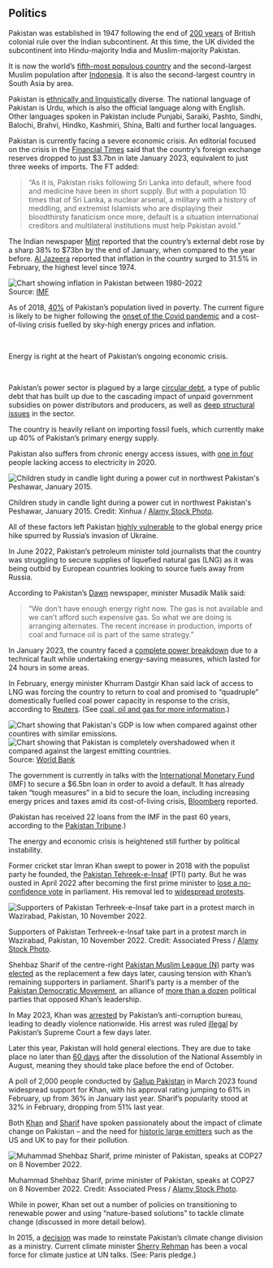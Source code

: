 ## Politics

Pakistan was established in 1947 following the end of [200 years](https://www.aljazeera.com/news/2019/8/14/how-india-pakistan-and-bangladesh-were-formed) of British colonial rule over the Indian subcontinent. At this time, the UK divided the subcontinent into Hindu-majority India and Muslim-majority Pakistan.

It is now the world’s [fifth-most populous country](https://www.pewresearch.org/fact-tank/2022/07/21/global-population-projected-to-exceed-8-billion-in-2022-half-live-in-just-seven-countries/) and the second-largest Muslim population after [Indonesia](https://www.carbonbrief.org/the-carbon-brief-profile-indonesia/). It is also the second-largest country in South Asia by area.

Pakistan is [ethnically and linguistically](https://www.fao.org/pakistan/our-office/pakistan-at-a-glance/en/) diverse. The national language of Pakistan is Urdu, which is also the official language along with English. Other languages spoken in Pakistan include Punjabi, Saraiki, Pashto, Sindhi, Balochi, Brahvi, Hindko, Kashmiri, Shina, Balti and further local languages.

Pakistan is currently facing a severe economic crisis. An editorial focused on the crisis in the [Financial Times](https://www.ft.com/content/9ea7f155-3c4e-48f0-8125-3f64faacf0eb) said that the country’s foreign exchange reserves dropped to just $3.7bn in late January 2023, equivalent to just three weeks of imports. The FT added:

>“As it is, Pakistan risks following Sri Lanka into default, where food and medicine have been in short supply. But with a population 10 times that of Sri Lanka, a nuclear arsenal, a military with a history of meddling, and extremist Islamists who are displaying their bloodthirsty fanaticism once more, default is a situation international creditors and multilateral institutions must help Pakistan avoid.”

The Indian newspaper [Mint](https://www.livemint.com/news/world/pakistans-economic-crisis-gets-worse-external-debt-surges-by-38-11678248570775.html) reported that the country’s external debt rose by a sharp 38% to $73bn by the end of January, when compared to the year before. [Al Jazeera](https://www.aljazeera.com/news/2023/3/8/how-skyrocketing-inflation-has-hit-pakistan-most-vulnerable) reported that inflation in the country surged to 31.5% in February, the highest level since 1974.

<div>

<div class="inset">
    <img src="images/inflation-pakistan.png" alt="Chart showing inflation in Pakistan between 1980-2022">
    <figcaption>Source: <a href="https://www.imf.org/en/Data" target="_blank">IMF</a></figcaption>
</div>

<p>As of 2018, <a href="https://databankfiles.worldbank.org/public/ddpext_download/poverty/987B9C90-CB9F-4D93-AE8C-750588BF00QA/current/Global_POVEQ_PAK.pdf">40%</a> of Pakistan’s population lived in poverty. The current figure is likely to be higher following the <a href="https://www.ifpri.org/publication/covid-19-estimating-impact-economy-and-poverty-pakistan-using-sam-multiplier-model">onset of the Covid pandemic</a> and a cost-of-living crisis fuelled by sky-high energy prices and inflation.</p><br>

<p>Energy is right at the heart of Pakistan’s ongoing economic crisis.</p><br>

Pakistan’s power sector is plagued by a large [circular debt](https://tribune.com.pk/story/2366463/whopping-circular-debt-why-and-how), a type of public debt that has built up due to the cascading impact of unpaid government subsidies on power distributors and producers, as well as [deep structural issues](https://file.pide.org.pk/pdfpideresearch/wp-0191-circular-debt-an-unfortunate-misnomer.pdf?_gl=1*pzqyai*_ga*MTA5MjcyNDg5Ni4xNjgxMjI2OTkx*_ga_Q4CE3R25GL*MTY4MTIyNjk5MS4xLjAuMTY4MTIyNjk5MS4wLjAuMA..*_ga_T5TLWHEVW9*MTY4MTIyNjk5MS4xLjAuMTY4MTIyNjk5MS4wLjAuMA..&_ga=2.72946067.18738684.1681226991-1092724896.1681226991) in the sector.

</div>

The country is heavily reliant on importing fossil fuels, which currently make up 40% of Pakistan’s primary energy supply.

Pakistan also suffers from chronic energy access issues, with [one in four](https://data.worldbank.org/indicator/EG.ELC.ACCS.ZS?locations=PK) people lacking access to electricity in 2020.

<img class="inline" alt="Children study in candle light during a power cut in northwest Pakistan's Peshawar, January 2015." src="images/inline/powercut-children-studying-pakistan-EF35YN.webp"/>
<p class="caption">Children study in candle light during a power cut in northwest Pakistan's Peshawar, January 2015. Credit: Xinhua / <a href="https://www.alamy.com/">Alamy Stock Photo</a>.</p>

All of these factors left Pakistan [highly vulnerable](https://tribune.com.pk/article/81864/22-loans-in-61-years-pakistans-unwavering-habit-of-going-to-the-imf) to the global energy price hike spurred by Russia’s invasion of Ukraine. 

In June 2022, Pakistan’s petroleum minister told journalists that the country was struggling to secure supplies of liquefied natural gas (LNG) as it was being outbid by European countries looking to source fuels away from Russia.

According to Pakistan’s [Dawn](https://www.dawn.com/news/1696772) newspaper, minister Musadik Malik said:

>“We don’t have enough energy right now. The gas is not available and we can’t afford such expensive gas. So what we are doing is arranging alternates. The recent increase in production, imports of coal and furnace oil is part of the same strategy.”

In January 2023, the country faced a [complete power breakdown](https://www.aljazeera.com/news/2023/1/23/pakistan-hit-by-nationwide-power-outage-after-grid) due to a technical fault while undertaking energy-saving measures, which lasted for 24 hours in some areas.

In February, energy minister Khurram Dastgir Khan said lack of access to LNG was forcing the country to return to coal and promised to “quadruple” domestically fuelled coal power capacity in response to the crisis, according to [Reuters](https://www.reuters.com/business/energy/pakistan-plans-quadruple-domestic-coal-fired-power-move-away-gas-2023-02-13/). (See [coal, oil and gas for more information](#oil-gas-and-coal).)

<div class="two-col box">
            <img src="images/gdp-01.png" alt="Chart showing that Pakistan's GDP is low when compared against other countires with similar emissions.">
            <img src="images/gdp-02.png" alt="Chart showing that Pakistan is completely overshadowed when it compared against the largest emitting countries.">
            <div class="source">Source: <a href="https://data.worldbank.org/">World Bank</a></div>
        </div>

The government is currently in talks with the [International Monetary Fund](https://www.imf.org/en/Home) (IMF) to secure a $6.5bn loan in order to avoid a default. It has already taken “tough measures” in a bid to secure the loan, including increasing energy prices and taxes amid its cost-of-living crisis, [Bloomberg](https://www.bloomberg.com/news/articles/2023-03-20/imf-sees-substantial-progress-by-pakistan-toward-loan-program?sref=Oz9Q3OZU) reported.

(Pakistan has received 22 loans from the IMF in the past 60 years, according to the [Pakistan Tribune](https://tribune.com.pk/article/81864/22-loans-in-61-years-pakistans-unwavering-habit-of-going-to-the-imf).)

The energy and economic crisis is heightened still further by political instability. 

Former cricket star Imran Khan swept to power in 2018 with the populist party he founded, the [Pakistan Tehreek-e-Insaf](https://insaf.pk/what-is-pti) (PTI) party. But he was ousted in April 2022 after becoming the first prime minister to [lose a no-confidence vote](https://www.aljazeera.com/news/2022/4/9/pakistan-prime-minister-imran-khan-no-confidence-vote) in parliament. His removal led to [widespread protests](https://www.aljazeera.com/news/2022/4/11/imran-khan-removal-as-pm-triggers-protests-across-pakistan).

<img class="inline" src="images/inline/pakistan-march-2022-2M9Y5YX.webp" alt="Supporters of Pakistan Terhreek-e-Insaf take part in a protest march in Wazirabad, Pakistan, 10 November 2022."/>
<p class="caption">Supporters of Pakistan Terhreek-e-Insaf take part in a protest march in Wazirabad, Pakistan, 10 November 2022. Credit: Associated Press / <a href="https://www.alamy.com/">Alamy Stock Photo</a>.</p>

Shehbaz Sharif of the centre-right [Pakistan Muslim League (N)](https://pmln.org/) party was [elected](https://www.aljazeera.com/news/2022/4/11/shehbaz-sharif-elected-as-pakistans-new-prime-minister-2) as the replacement a few days later, causing tension with Khan’s remaining supporters in parliament. Sharif’s party is a member of the [Pakistan Democratic Movement](https://tribune.com.pk/story/2275180/politics-of-alliances-and-pdm), an alliance of [more than a dozen](https://en.wikipedia.org/wiki/Pakistan_Democratic_Movement#Parties) political parties that opposed Khan’s leadership.

In May 2023, Khan was [arrested](https://www.reuters.com/world/asia-pacific/former-pakistan-pm-imran-khan-arrested-geo-tv-2023-05-09/) by Pakistan’s anti-corruption bureau, leading to deadly violence nationwide. His arrest was ruled [illegal](https://www.theguardian.com/world/2023/may/11/pakistan-army-deployed-across-country-as-unrest-triggered-by-imran-khan-arrest-continues) by Pakistan’s Supreme Court a few days later.

Later this year, Pakistan will hold general elections. They are due to take place no later than [60 days](https://pakistani.org/pakistan/constitution/part8.ch2.html) after the dissolution of the National Assembly in August, meaning they should take place before the end of October.

A poll of 2,000 people conducted by [Gallup Pakistan](https://www.gallup.com.pk/post/34223) in March 2023 found widespread support for Khan, with his approval rating jumping to 61% in February, up from 36% in January last year. Sharif’s popularity stood at 32% in February, dropping from 51% last year.

Both [Khan](https://www.reuters.com/business/environment/rich-states-havent-done-enough-environment-pakistan-pm-says-2021-06-04/) and [Sharif](https://www.theguardian.com/commentisfree/2023/jan/06/pakistan-floodwaters-climate-disasters-international-aid) have spoken passionately about the impact of climate change on Pakistan – and the need for [historic large emitters](https://www.carbonbrief.org/analysis-which-countries-are-historically-responsible-for-climate-change/) such as the US and UK to pay for their pollution.

<img class="inline" alt="Muhammad Shehbaz Sharif, prime minister of Pakistan, speaks at COP27 on 8 November 2022." src="images/inline/shehbaz-sharif-cop27-2M9YTAW.webp"/><p class="caption">Muhammad Shehbaz Sharif, prime minister of Pakistan, speaks at COP27 on 8 November 2022. Credit: Associated Press / <a href="https://www.alamy.com/">Alamy Stock Photo</a>.</p>

While in power, Khan set out a number of policies on transitioning to renewable power and using “nature-based solutions” to tackle climate change (discussed in more detail below). 

In 2015, a [decision](https://www.reuters.com/article/us-pakistan-climatechange-idUKKBN0KU0XL20150121) was made to reinstate Pakistan’s climate change division as a ministry. Current climate minister [Sherry Rehman](https://sherryrehman.com/) has been a vocal force for climate justice at UN talks. (See: Paris pledge.)